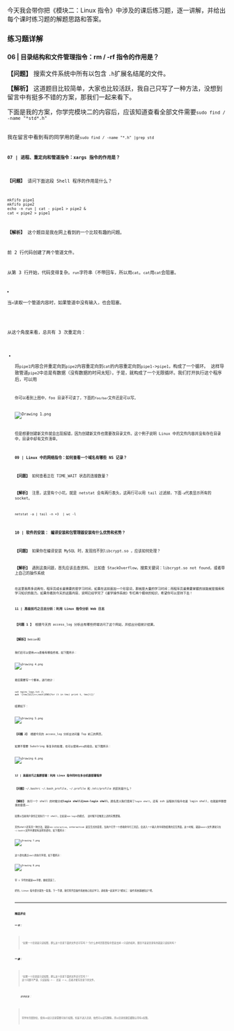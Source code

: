 <p  class="">今天我会带你把《模块二：Linux 指令》中涉及的课后练习题，逐一讲解，并给出每个课时练习题的解题思路和答案。</p>
<h3 >练习题详解</h3>
<h4 >06 | 目录结构和文件管理指令：rm / -rf 指令的作用是？</h4>
<p ><strong >【问题】</strong> 搜索文件系统中所有以包含 <code data-backticks=" >std</code>字符串且以<code data-backticks=" >.h</code>扩展名结尾的文件。</p>
<p ><strong >【解析】</strong> 这道题目比较简单，大家也比较活跃，我自己只写了一种方法，没想到留言中有挺多不错的方案，那我们一起来看下。</p>
<p >下面是我的方案，你学完模块二的内容后，应该知道查看全部文件需要<code data-backticks=" >sudo</code>，以管理员身份：</p>
<pre class="lang-java" ><code data-language="java">sudo find / -name <span class="hljs-string">"*std*.h"</span>
</code></pre>
<p >我在留言中看到有的同学用的是<code data-backticks=" >-iname</code>，这样也是可以的，只是忽略了大小写。</p>
<p >也可以结合 grep 语句， 用管道实现，比如:</p>
<pre class="lang-java" ><code data-language="java">sudo find / -name <span class="hljs-string">"*.h"</span> |grep std
</code></pre>
<h4 >07 | 进程、重定向和管道指令：xargs 指令的作用是？</h4>
<p ><strong >【问题】</strong> 请问下面这段 Shell 程序的作用是什么？</p>
<pre class="lang-java" ><code data-language="java">mkfifo pipe1
mkfifo pipe2
echo -n run | cat - pipe1 &gt; pipe2 &amp;
cat &lt; pipe2 &gt; pipe1
</code></pre>
<p ><strong >【解析】</strong> 这个题目是我在网上看到的一个比较有趣的问题。</p>
<p >前 2 行代码创建了两个管道文件。</p>
<p >从第 3 行开始，代码变得复杂。<code data-backticks=" >echo -n run</code>就是向输出流中写入一个<code data-backticks=" >run</code>字符串（不带回车，所以用<code data-backticks=" >-n</code>）。通过管道，将这个结果传递给了<code data-backticks=" >cat</code>。<code data-backticks=" >cat</code>是 concatenate 的缩写，意思是把文件粘在一起。</p>
<ul >
<li >
<p >当<code data-backticks=" >cat</code>用<code data-backticks=" >&gt;</code>重定向输出到一个管道文件时，如果没有其他进程从管道文件中读取内容，<code data-backticks=" >cat</code>会阻塞。</p>
</li>
<li >
<p >当<code data-backticks=" >cat</code>用<code data-backticks=" >&lt;</code>读取一个管道内容时，如果管道中没有输入，也会阻塞。</p>
</li>
</ul>
<p >从这个角度来看，总共有 3 次重定向：</p>
<ul >
<li >
<p >将<code data-backticks=" >-</code>也就是输入流的内容和<code data-backticks=" >pipe1</code>内容合并重定向到<code data-backticks=" >pipe2</code>；</p>
</li>
<li >
<p >将<code data-backticks=" >pipe2</code>内容重定向到<code data-backticks=" >cat</code>；</p>
</li>
<li >
<p >将<code data-backticks=" >cat</code>的内容重定向到<code data-backticks=" >pipe1</code>。</p>
</li>
</ul>
<p >仔细观察下路径：<code data-backticks=" >pipe1</code>-&gt;<code data-backticks=" >pipe2</code>-&gt;<code data-backticks=" >pipe1</code>，构成了一个循环。 这样导致管道<code data-backticks=" >pipe1</code>管道<code data-backticks=" >pipe2</code>中总是有数据（没有数据的时间太短）。于是，就构成了一个无限循环。我们打开执行这个程序后，可以用<code data-backticks=" >htop</code>查看当前的 CPU 使用情况，会发现 CPU 占用率很高。</p>
<h4 >08 | 用户和权限管理指令： 请简述 Linux 权限划分的原则？</h4>
<p ><strong >【问题】</strong> 如果一个目录是只读权限，那么这个目录下面的文件还可写吗？</p>
<p ><strong >【解析】</strong> 这类问题，你一定要去尝试，观察现象再得到结果。</p>
<p ><img src="https://s0.lgstatic.com/i/image/M00/5F/76/Ciqc1F-JYOSAEeZOAAK-jHkfQpk505.png" alt="Drawing 0.png" ></p>
<p >你可以看到上图中，foo 目录不可读了，下面的<code data-backticks=" >foo/bar</code>文件还可以写。 即便它不可写了，下面的<code data-backticks=" >foo/bar</code>文件还是可以写。</p>
<p ><img src="https://s0.lgstatic.com/i/image/M00/5F/76/Ciqc1F-JYOuACHgqAADld0-OED0560.png" alt="Drawing 1.png" ></p>
<p >但是想要创建新文件就会出现报错，因为创建新文件也需要改目录文件。这个例子说明 Linux 中的文件内容并没有存在目录中，目录中却有文件清单。</p>
<h4 >09 | Linux 中的网络指令：如何查看一个域名有哪些 NS 记录？</h4>
<p ><strong >【问题】</strong> 如何查看正在 TIME_WAIT 状态的连接数量？</p>
<p ><strong >【解析】</strong> 注意，这里有个小坑，就是 netstat 会有两行表头，这两行可以用 tail 过滤掉，下面<code data-backticks=" >tail -n +3</code>就是告诉你 tail 从第 3 行开始显示。<code data-backticks=" >-a</code>代表显示所有的 socket。</p>
<pre class="lang-java" ><code data-language="java">netstat -a | tail -n +<span class="hljs-number">3</span>&nbsp; | wc -l
</code></pre>
<h4 >10 | 软件的安装： 编译安装和包管理器安装有什么优势和劣势？</h4>
<p ><strong >【问题】</strong> 如果你在编译安装 MySQL 时，发现找不到libcrypt.so ，应该如何处理？</p>
<p ><strong >【解析】</strong> 遇到这类问题，首先应该去查资料。 比如查 StackOverflow，搜索关键词：libcrypt.so not found，或者带上自己的操作系统<code data-backticks=" >ubuntu</code>。下图是关于 Stackoverflow 的一个解答：</p>
<p ><img src="https://s0.lgstatic.com/i/image/M00/5F/76/Ciqc1F-JYUSACvI4AABGKWEIwZc693.png" alt="Drawing 2.png" ></p>
<p >在这里我再多说两句，程序员成长最需要的是学习时间，如果在这前面加一个形容词，那就是大量的学习时间；而程序员最需要掌握的技能就是搜索和学习知识的能力。如果你看到今天的这篇内容，说明已经学完了《重学操作系统》专栏两个模块的知识，希望你可以坚持下去！</p>
<h4 >11 | 高级技巧之日志分析：利用 Linux 指令分析 Web 日志</h4>
<p ><strong >【问题 1 】</strong> 根据今天的 access_log 分析出有哪些终端访问了这个网站，并给出分组统计结果。</p>
<p ><strong >【解析】</strong><code data-backticks=" >access_log</code>中有<code data-backticks=" >Debian</code>和<code data-backticks=" >Ubuntu</code>等等。我们可以利用下面的指令看到，第 12 列是终端，如下图所示：</p>
<p ><img src="https://s0.lgstatic.com/i/image/M00/5F/77/Ciqc1F-JYVKAeXxWAAFX4ed-XgU367.png" alt="Drawing 3.png" ></p>
<p >我们还可以使用<code data-backticks=" >sort</code>和<code data-backticks=" >uniq</code>查看有哪些终端，如下图所示：</p>
<p ><img src="https://s0.lgstatic.com/i/image/M00/5F/77/Ciqc1F-JYVqABf8YAAJ8F9oyYEk538.png" alt="Drawing 4.png" ></p>
<p >最后需要写一个脚本，进行统计：</p>
<pre class="lang-java" ><code data-language="java">cat nginx_logs.txt |\
awk <span class="hljs-string">'{tms[$12]++;next}END{for (t in tms) print t, tms[t]}'</span>
</code></pre>
<p >结果如下：</p>
<p ><img src="https://s0.lgstatic.com/i/image/M00/5F/82/CgqCHl-JYWCAQ5S7AALOO3VxYyE532.png" alt="Drawing 5.png" ></p>
<p ><strong >【问题 2】</strong> 根据今天的 access_log 分析出访问量 Top 前三的网页。</p>
<p >如果不需要 Substring 等复杂的处理，也可以使用<code data-backticks=" >sort</code>和<code data-backticks=" >uniq</code>的组合。如下图所示：</p>
<p ><img src="https://s0.lgstatic.com/i/image/M00/5F/82/CgqCHl-JYWmASpWzAAHX7u4P8x4076.png" alt="Drawing 6.png" ></p>
<h4 >12 | 高级技巧之集群部署：利用 Linux 指令同时在多台机器部署程序</h4>
<p ><strong >【问题】</strong>~/.bashrc ~/.bash_profile, ~/.profile 和 /etc/profile 的区别是什么？</p>
<p ><strong >【解析】</strong> 执行一个 shell 的时候分成<strong >login shell</strong>和<strong >non-login shell</strong>。顾名思义我们使用了<code data-backticks=" >sudo``su</code>切换到某个用户身份执行 shell，也就是<code data-backticks=" >login shell</code>。还有 ssh 远程执行指令也是 login shell，也就是伴随登录的意思——<code data-backticks=" >login shell</code> 会触发很多文件执行，路径如下：</p>
<p ><img src="https://s0.lgstatic.com/i/image/M00/60/2F/CgqCHl-M_a2AB4DCAABaALYsBvA370.png" alt="Lark20201019-104257.png" ></p>
<p >如果以当前用户身份正常执行一个 shell，比如说<code data-backticks=" >./a.sh</code>，就是一个<code data-backticks=" >non-login</code>的模式。 这时候不会触发上述的完整逻辑。</p>
<p >另外shell还有另一种分法，就是<code data-backticks=" >interactive</code>和<code data-backticks=" >non-interactive</code>。interactive 是交互式的意思，当用户打开一个终端命令行工具后，会进入一个输入命令得到结果的交互界面，这个时候，就是<code data-backticks=" >interactive shell</code>。</p>
<p ><code data-backticks=" >baserc</code>文件通常只在<code data-backticks=" >interactive</code>模式下才会执行，这是因为<code data-backticks=" >~/.bashrc</code>文件中通常有这样的语句，如下图所示：</p>
<p ><img src="https://s0.lgstatic.com/i/image/M00/5F/82/CgqCHl-JYZmAU3eiAADOD88ztPA917.png" alt="Drawing 7.png" ></p>
<p >这个语句通过<code data-backticks=" >$-</code>看到当前<code data-backticks=" >shell</code>的执行环境，如下图所示：</p>
<p ><img src="https://s0.lgstatic.com/i/image/M00/5F/77/Ciqc1F-JYZ-AKItgAABi7Cu95fc751.png" alt="Drawing 8.png" ></p>
<p >带 i 字符的就是<code data-backticks=" >interactive</code>，没有带i字符就不是。</p>
<p >因此， 如果你需要通过 ssh 远程 shell 执行一个文件，你就不是在 interactive 模式下，bashrc 不会触发。但是因为登录的原因，login shell 都会触发，也就是说 profile 文件依然会执行。</p>
<h3 >总结</h3>
<p >这个模块我们学习了 Linux 指令。我带大家入了个门，也和你一起感受了一次 Linux 指令的博大精深。Linux 虽然没有上下五千年的历史，但每次使用，依然让我感受到了它浓郁的历史气息，悠久的文化传承，自由的创造精神。希望这块知识可以陪伴大家，鼓励你成为优秀的程序员。虽然我们已经学了几十个指令，但还是沧海一粟。后续就需要你多查资料，多用<code data-backticks=" >man</code>手册，继续深造了。</p>
<p  class="te-preview-highlight">好的，Linux 指令部分就告一段落。下一节课，我们将开启操作系统核心知识学习，请和我一起来学习“模块三：操作系统基础知识”吧。</p>

---

### 精选评论

##### **平：
> "如果一个目录是只读权限，那么这个目录下面的文件还可写吗？"为什么参考回答里指令里是去掉-r只读的权利，题目不是说目录有的就是只读权利吗？

##### **康：
> "如果一个目录是只读权限，那么这个目录下面的文件还可写吗？" 这个问题不严谨，只读是指 r-- 还是 r-x，后者才能写目录下的文件。

 ###### &nbsp;&nbsp;&nbsp; 讲师回复：
> &nbsp;&nbsp;&nbsp; 同学补充很到位，使用cd进入目录需要可执行权限。但是不进入目录，依然可以读写删除。所以目录创建后都默认带有x权限。

